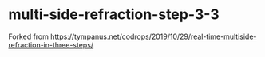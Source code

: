 # multi-side-refraction-step-3-3

Forked from https://tympanus.net/codrops/2019/10/29/real-time-multiside-refraction-in-three-steps/
